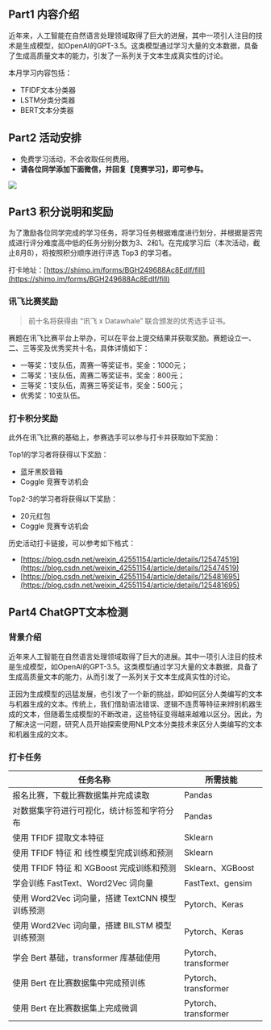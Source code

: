 <!-- Coggle 30 Days of ML（23年6月） -->
<!-- 30天入门数据竞赛 -->
<!-- 2023-06-01 -->
<!-- <a target="_blank" href="https://www.zhihu.com/people/ashui233/">阿水</a>, <a target="_blank" href="https://www.zhihu.com/people/wang-he-13-93">鱼遇雨欲语与余</a>-->
<!-- <a href="https://coggle.club/blog/30days-of-ml-202306">学习资料</a>##<a href="https://shimo.im/forms/7GVxPfAGLeolSWmr/fill">打卡链接</a>-->

## Part1 内容介绍

近年来，人工智能在自然语言处理领域取得了巨大的进展，其中一项引人注目的技术是生成模型，如OpenAI的GPT-3.5。这类模型通过学习大量的文本数据，具备了生成高质量文本的能力，引发了一系列关于文本生成真实性的讨论。

本月学习内容包括：

- TFIDF文本分类器
- LSTM分类分类器
- BERT文本分类器



## Part2 活动安排


* 免费学习活动，不会收取任何费用。
* **请各位同学添加下面微信，并回复【竞赛学习】，即可参与。**

![](https://cdn.coggle.club/coggle666_qrcode.png)


## Part3 积分说明和奖励

为了激励各位同学完成的学习任务，将学习任务根据难度进行划分，并根据是否完成进行评分难度高中低的任务分别分数为3、2和1。在完成学习后（本次活动，截止8月8），将按照积分顺序进行评选 Top3 的学习者。

打卡地址：[https://shimo.im/forms/BGH249688Ac8EdIf/fill](https://shimo.im/forms/BGH249688Ac8EdIf/fill)

### 讯飞比赛奖励

> 前十名将获得由 “讯飞 x Datawhale” 联合颁发的优秀选手证书。

赛题在讯飞比赛平台上举办，可以在平台上提交结果并获取奖励。赛题设立一、二、三等奖及优秀奖共十名，具体详情如下：

- 一等奖：1支队伍，周赛一等奖证书，奖金：1000元；
- 二等奖：1支队伍，周赛二等奖证书，奖金：800元；
- 三等奖：1支队伍，周赛三等奖证书，奖金：500元；
- 优秀奖：10支队伍。



### 打卡积分奖励

此外在讯飞比赛的基础上，参赛选手可以参与打卡并获取如下奖励：

Top1的学习者将获得以下奖励：

- 蓝牙黑胶音箱
- Coggle 竞赛专访机会

Top2-3的学习者将获得以下奖励：
- 20元红包
- Coggle 竞赛专访机会



历史活动打卡链接，可以参考如下格式：
- [https://blog.csdn.net/weixin_42551154/article/details/125474519](https://blog.csdn.net/weixin_42551154/article/details/125474519)
- [https://blog.csdn.net/weixin_42551154/article/details/125481695](https://blog.csdn.net/weixin_42551154/article/details/125481695)


## Part4 ChatGPT文本检测

### 背景介绍

近年来人工智能在自然语言处理领域取得了巨大的进展。其中一项引人注目的技术是生成模型，如OpenAI的GPT-3.5。这类模型通过学习大量的文本数据，具备了生成高质量文本的能力，从而引发了一系列关于文本生成真实性的讨论。


正因为生成模型的迅猛发展，也引发了一个新的挑战，即如何区分人类编写的文本与机器生成的文本。传统上，我们借助语法错误、逻辑不连贯等特征来辨别机器生成的文本，但随着生成模型的不断改进，这些特征变得越来越难以区分。因此，为了解决这一问题，研究人员开始探索使用NLP文本分类技术来区分人类编写的文本和机器生成的文本。

### 打卡任务
| 任务名称                                        | 所需技能             |
| ----------------------------------------------- | -------------------- |
| 报名比赛，下载比赛数据集并完成读取              | Pandas               |
| 对数据集字符进行可视化，统计标签和字符分布      | Pandas               |
| 使用 TFIDF 提取文本特征                         | Sklearn              |
| 使用 TFIDF 特征 和 线性模型完成训练和预测       | Sklearn              |
| 使用 TFIDF 特征 和 XGBoost 完成训练和预测       | Sklearn、XGBoost     |
| 学会训练 FastText、Word2Vec 词向量              | FastText、gensim     |
| 使用 Word2Vec 词向量，搭建 TextCNN 模型训练预测 | Pytorch、Keras       |
| 使用 Word2Vec 词向量，搭建 BILSTM 模型训练预测  | Pytorch、Keras       |
| 学会 Bert 基础，transformer 库基础使用          | Pytorch、transformer |
| 使用 Bert 在比赛数据集中完成预训练              | Pytorch、transformer |
| 使用 Bert 在比赛数据集上完成微调                | Pytorch、transformer |
